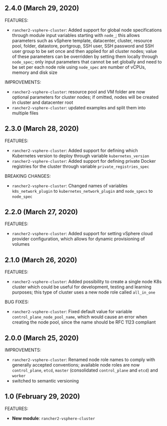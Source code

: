 ## 2.4.0 (March 29, 2020)

FEATURES:
* `rancher2-vsphere-cluster`: Added support for global node specifications through module input variables starting with `node_`; this allows parameters such as vSphere template, datacenter, cluster, resource pool, folder, datastore, portgroup, SSH user, SSH password and SSH user group to be set once and then applied for all cluster nodes; value of these parameters can be overridden by setting them locally through `node_spec`; only input parameters that cannot be set globally and need to be set per each node role using `node_spec` are number of vCPUs, memory and disk size

IMPROVEMENTS:
* `rancher2-vsphere-cluster`: resource pool and VM folder are now optional parameters for cluster nodes; if omitted, nodes will be created in cluster and datacenter root
* `rancher2-vsphere-cluster`: updated examples and split them into multiple files

## 2.3.0 (March 28, 2020)
FEATURES:
* `rancher2-vsphere-cluster`: Added support for defining which Kubernetes version to deploy through variable `kubernetes_version`
* `rancher2-vsphere-cluster`: Added support for defining private Docker registries for the cluster through variable `private_registries_spec`

BREAKING CHANGES:
* `rancher2-vsphere-cluster`: Changed names of variables `k8s_network_plugin` to `kubernetes_network_plugin` and `node_specs` to `node_spec`

## 2.2.0 (March 27, 2020)

FEATURES:
* `rancher2-vsphere-cluster`: Added support for setting vSphere cloud provider configuration, which allows for dynamic provisioning of volumes

## 2.1.0 (March 26, 2020)

FEATURES:
* `rancher2-vsphere-cluster`: Added possibility to create a single node K8s cluster which could be useful for development, testing and learning purposes; this type of cluster uses a new node role called `all_in_one`

BUG FIXES:
* `rancher2-vsphere-cluster`: Fixed default value for variable `control_plane_node_pool_name`, which would cause an error when creating the node pool, since the name should be RFC 1123 compliant

## 2.0.0 (March 25, 2020)

IMPROVEMENTS:
* `rancher2-vsphere-cluster`: Renamed node role names to comply with generally accepted conventions; available node roles are now `control_plane`, `etcd`, `master` (consolidated `control_plane` and `etcd`) and `worker`
* switched to semantic versioning

## 1.0 (February 29, 2020)

FEATURES:

* **New module**: `rancher2-vsphere-cluster`

